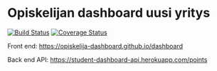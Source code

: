 # Opiskelijan dashboard uusi yritys
[![Build Status](https://travis-ci.org/opiskelija-dashboard/dashboard.svg?branch=master)](https://travis-ci.org/opiskelija-dashboard/dashboard)
[![Coverage Status](https://coveralls.io/repos/github/opiskelija-dashboard/dashboard/badge.svg?branch=master)](https://coveralls.io/github/opiskelija-dashboard/dashboard?branch=master)

Front end: https://opiskelija-dashboard.github.io/dashboard

Back end API: https://student-dashboard-api.herokuapp.com/points
